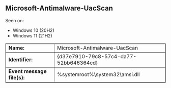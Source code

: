## Microsoft-Antimalware-UacScan

Seen on:
* Windows 10 (20H2)
* Windows 11 (21H2)

<table border="1" class="docutils">
  <tbody>
    <tr>
      <td><b>Name:</b></td>
      <td>Microsoft-Antimalware-UacScan</td>
    </tr>
    <tr>
      <td><b>Identifier:</b></td>
      <td>{d37e7910-79c8-57c4-da77-52bb646364cd}</td>
    </tr>
    <tr>
      <td><b>Event message file(s):</b></td>
      <td>%systemroot%\system32\amsi.dll</td>
    </tr>
  </tbody>
</table>

&nbsp;

